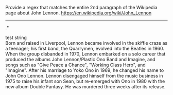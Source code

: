 Provide a regex that matches the entire 2nd paragraph of the Wikipedia page about John Lennon.
https://en.wikipedia.org/wiki/John_Lennon
  
-----  
.*

test string  
Born and raised in Liverpool, Lennon became involved in the skiffle craze as a teenager; 
his first band, the Quarrymen, evolved into the Beatles in 1960. When the group disbanded in 1970, 
Lennon embarked on a solo career that produced the albums John Lennon/Plastic Ono Band and Imagine, 
and songs such as "Give Peace a Chance", "Working Class Hero", and "Imagine". After his marriage to 
Yoko Ono in 1969, he changed his name to John Ono Lennon. Lennon disengaged himself from the music 
business in 1975 to raise his infant son Sean, but re-emerged with Ono in 1980 with the new album 
Double Fantasy. He was murdered three weeks after its release.
